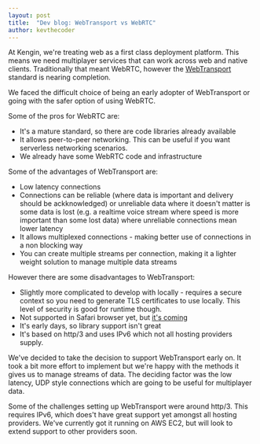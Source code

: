 ```yaml
---
layout: post
title:  "Dev blog: WebTransport vs WebRTC"
author: kevthecoder
---
```


At Kengin, we're treating web as a first class deployment platform. This means
we need multiplayer services that can work across web and native 
clients. Traditionally that meant WebRTC, however the 
[WebTransport](https://www.w3.org/TR/webtransport/) standard is nearing 
completion.

We faced the difficult choice of being an early adopter of WebTransport or going
with the safer option of using WebRTC.

Some of the pros for WebRTC are:

- It's a mature standard, so there are code libraries already available
- It allows peer-to-peer networking. This can be useful if you want serverless
  networking scenarios.
- We already have some WebRTC code and infrastructure

Some of the advantages of WebTransport are:

- Low latency connections
- Connections can be reliable (where data is important and delivery
  should be ackknowledged) or unreliable data where it doesn't matter is some
  data is lost (e.g. a realtime voice stream where speed is more important than
  some lost data) where unreliable connections mean lower latency
- It allows multiplexed connections - making better use of connections in a non
  blocking way
- You can create multiple streams per connection, making it a lighter weight
  solution to manage multiple data streams

However there are some disadvantages to WebTransport:
- Slightly more complicated to develop with locally - requires a secure context
  so you need to generate TLS certificates to use locally. This level of 
  security is  good for runtime though.
- Not supported in Safari browser yet, but 
  [it's coming](https://github.com/WebKit/standards-positions/issues/18#issuecomment-1495890122)
- It's early days, so library support isn't great
- It's based on http/3 and uses IPv6 which not all hosting providers supply.

We've decided to take the decision to support WebTransport early on. It took a
bit more effort to implement but we're happy with the methods it gives us to
manage streams of data. The deciding factor was the low latency, UDP style
connections which are going to be useful for multiplayer data.

Some of the challenges setting up WebTransport were around http/3. This requires
IPv6, which does't have great support yet amongst all hosting providers.
We've currently got it running on AWS EC2, but will look to extend support to
other providers soon.
